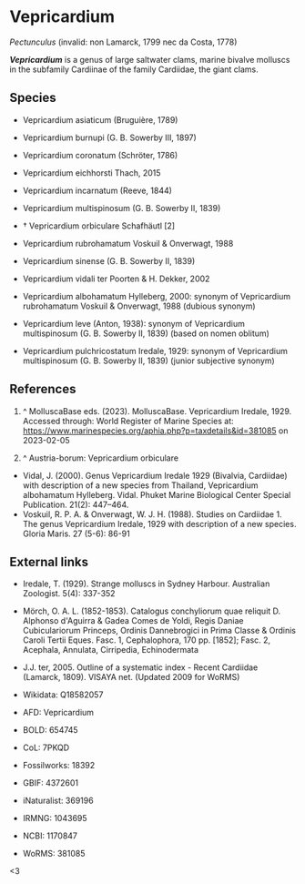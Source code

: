 # Vepricardium



*Pectunculus*   (invalid: non Lamarck, 1799 nec da Costa, 1778)

***Vepricardium***  is a genus of large saltwater clams, marine bivalve molluscs in the subfamily Cardiinae of the family Cardiidae, the giant clams.

## Species

 - Vepricardium asiaticum (Bruguière, 1789)
 - Vepricardium burnupi (G. B. Sowerby III, 1897)
 - Vepricardium coronatum (Schröter, 1786)
 - Vepricardium eichhorsti Thach, 2015
 - Vepricardium incarnatum (Reeve, 1844)
 - Vepricardium multispinosum (G. B. Sowerby II, 1839)
 - † Vepricardium orbiculare Schafhäutl [2]
 - Vepricardium rubrohamatum Voskuil & Onverwagt, 1988
 - Vepricardium sinense (G. B. Sowerby II, 1839)
 - Vepricardium vidali ter Poorten & H. Dekker, 2002

 - Vepricardium albohamatum Hylleberg, 2000: synonym of Vepricardium rubrohamatum Voskuil & Onverwagt, 1988 (dubious synonym)
 - Vepricardium leve (Anton, 1938): synonym of Vepricardium multispinosum (G. B. Sowerby II, 1839) (based on nomen oblitum)
 - Vepricardium pulchricostatum Iredale, 1929: synonym of Vepricardium multispinosum (G. B. Sowerby II, 1839) (junior subjective synonym)

## References

 1. ^ MolluscaBase eds. (2023). MolluscaBase. Vepricardium Iredale, 1929. Accessed through: World Register of Marine Species at: https://www.marinespecies.org/aphia.php?p=taxdetails&id=381085 on 2023-02-05

 2. ^ Austria-borum: Vepricardium orbiculare


 - Vidal, J. (2000). Genus Vepricardium Iredale 1929 (Bivalvia, Cardiidae) with description of a new species from Thailand, Vepricardium albohamatum Hylleberg. Vidal. Phuket Marine Biological Center Special Publication. 21(2): 447–464.
 - Voskuil, R. P. A. & Onverwagt, W. J. H. (1988). Studies on Cardiidae 1. The genus Vepricardium Iredale, 1929 with description of a new species. Gloria Maris. 27 (5-6): 86-91

## External links

 - Iredale, T. (1929). Strange molluscs in Sydney Harbour. Australian Zoologist. 5(4): 337-352
 - Mörch, O. A. L. (1852-1853). Catalogus conchyliorum quae reliquit D. Alphonso d'Aguirra & Gadea Comes de Yoldi, Regis Daniae Cubiculariorum Princeps, Ordinis Dannebrogici in Prima Classe & Ordinis Caroli Tertii Eques. Fasc. 1, Cephalophora, 170 pp. [1852]; Fasc. 2, Acephala, Annulata, Cirripedia, Echinodermata
 - J.J. ter, 2005. Outline of a systematic index - Recent Cardiidae (Lamarck, 1809). VISAYA net. (Updated 2009 for WoRMS)

 - Wikidata: Q18582057
 - AFD: Vepricardium
 - BOLD: 654745
 - CoL: 7PKQD
 - Fossilworks: 18392
 - GBIF: 4372601
 - iNaturalist: 369196
 - IRMNG: 1043695
 - NCBI: 1170847
 - WoRMS: 381085

<3
